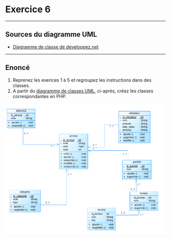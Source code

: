 # Exercice 6

---

## Sources du diagramme UML

- [Diagramme de classe de developpez.net](https://www.developpez.net/forums/d1878825/general-developpement/alm/modelisation/uml/diagramme-classe-base-donnees/)

---

## Enoncé

1. Reprenez les exerices 1 à 5 et regroupez les instructions dans des classes.
2. A partir du [diagramme de classes UML](http://uml.free.fr/cours/i-p14.html), ci-après, créez les classes correspondantes en PHP.

![diag_class](./img/diag_class.PNG)
